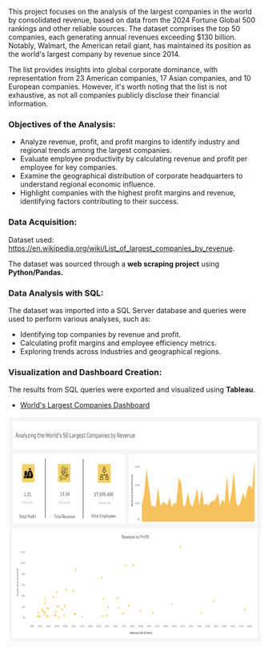 This project focuses on the analysis of the largest companies in the world by consolidated revenue, based on data from the 2024 Fortune Global 500 rankings and other reliable sources. The dataset comprises the top 50 companies, each generating annual revenues exceeding $130 billion. Notably, Walmart, the American retail giant, has maintained its position as the world's largest company by revenue since 2014.

The list provides insights into global corporate dominance, with representation from 23 American companies, 17 Asian companies, and 10 European companies. However, it's worth noting that the list is not exhaustive, as not all companies publicly disclose their financial information.

### Objectives of the Analysis:

- Analyze revenue, profit, and profit margins to identify industry and regional trends among the largest companies.
- Evaluate employee productivity by calculating revenue and profit per employee for key companies.
- Examine the geographical distribution of corporate headquarters to understand regional economic influence.
- Highlight companies with the highest profit margins and revenue, identifying factors contributing to their success.

### **Data Acquisition:**

Dataset used: https://en.wikipedia.org/wiki/List_of_largest_companies_by_revenue.

The dataset was sourced through a **web scraping project** using **Python/Pandas.**

### **Data Analysis with SQL:**

The dataset was imported into a SQL Server database and queries were used to perform various analyses, such as:

- Identifying top companies by revenue and profit.
- Calculating profit margins and employee efficiency metrics.
- Exploring trends across industries and geographical regions.

### **Visualization and Dashboard Creation:**

The results from SQL queries were exported and visualized using **Tableau**.
- [World's Largest Companies Dashboard](https://public.tableau.com/views/WorldsLargestCompaniesDashboard/Dashboard?:language=en-US&:sid=&:redirect=auth&:display_count=n&:origin=viz_share_link)
      
<img src="https://github.com/vxhernandez/Python/blob/main/Analyzing%20the%20Worlds%20Largest%20Companies/largest_companies_dashboard.png" width="750" height="450">


 
